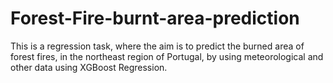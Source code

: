 # Forest-Fire-burnt-area-prediction
This is a  regression task, where the aim is to predict the burned area of forest fires, in the northeast region of Portugal, by using meteorological and other data using XGBoost Regression.
